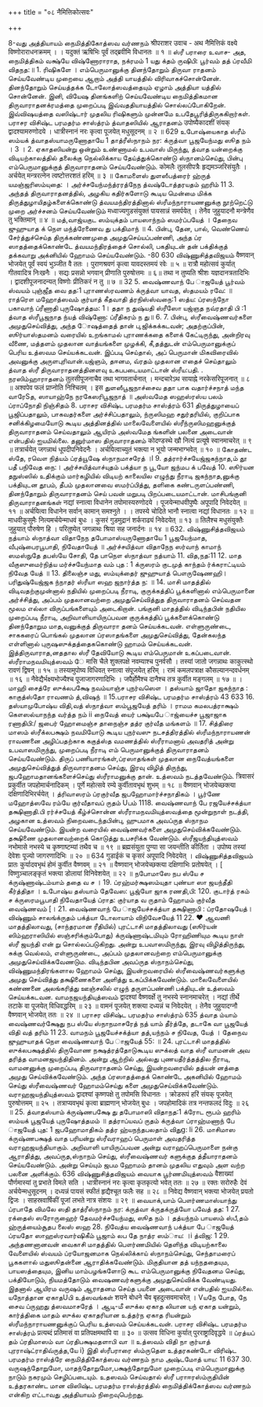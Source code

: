 +++
title = "०८ नैमित्तिकोत्सवः"

+++

8-வது அத்தியாயம் 
நைமித்திகோத்ஸவ வர்ணநம் श्रीपराशर उवाच - 
अथ नैमित्तिकं वक्ष्ये विष्णोराराधनक्रमम् । 
। 
यदुक्तं ऋषिभिः पूर्वं तद्ब्रवीमि विधानतः ॥ १ ॥ 
ஸ்ரீ பராரை உவாச- 
அத, நைமித்திகம் வக்ஷ்யே விஷ்ணோராராத, நக்ரமம் 1 யது க்தம் ருஷிபி: பூர்வம் தத் ப்ரவீமி விதநத:॥ 
1. 
ரிஷிகளே । எம்பெருமானுக்கு தினந்தோறும் திருவா ராதனம் செய்யவேண்டிய முறையை ஆறாம் அத்தி யாயத்தில் விரிவாகச்சொன்னேன். தினந்தோறும் செய்யத்தக்க டோலோத்ஸவத்தையும் ஏழாம் அத்தியா யத்தில் சொன்னேன். இனி, வியேஷ தினங்களிற் செய்யவேண்டிய நைமித்திகமான திருவாராதனக்ரமத்தை முறைப்படி இவ்வததியாயத்தில் சொல்லப்போகிறேன். இவ்விஷயத்தை வஸிஷ்டார் முதலிய ரிஷிகளும் முன்னமே உபதேபூரித்திருககிறார்கள். 
பராசர விசிஷ்ட பரமதர்ம சாஸ்த்ரம் 
த்வாதஸியில் ஆராதனம் 
उपोष्यैकादशीं संयक् द्वादश्यामरुणोदये । 
धात्रीस्नानं नरः कृत्वा पूजयेत् मधुसूदनम् ॥ २ ॥ 
629 
உபோஷ்யைகாத ஸ்ரீம் ஸம்யக் த்வாதஸ்யாமருணோதாயே 1 தாத்ரீஸ்நாநம் நர: க்ருத்வா பூஜயேந்மது ஸூத நம் । 
3 
। 
2. 
ஏகாதஸியன்று ஒன்றும் உண்ணாமல் உபவாஸ் மிருந்து, த்வாத யன்றைக்கு விடியற்காலத்தில் தலைக்கு நெல்லிக்காய தேய்த்துக்கொண்டு ஸ்நானம்செய்து, பின்பு எம்பெருமானுக்குத் திருவாராதனம் செய்யவேண்டும். कोमलैः तुलसीपत्रैः हृद्यमञ्जरिसंयुतैः । 
अर्चयेत् मन्त्ररत्नेन त्वष्टोत्तरशतं हरिम् ॥ ३ ॥ 
கோமளைஸ் துளஸீபத்ரைர் ஹ்ருத் யமஞ்ஜரிஸம்யுதை: । அர்ச்சயேந்மந்த்ரரத்நேந த்வஷ்டோத்தரயதம் ஹரிம் 11 3. 
அந்தத் திருவாராதனத்தில், அழகிய கதிர்களோடு கூடிய மென்மை மிக்க திருத்துழாயிதழ்களைக்கொண்டு த்வயமந்திரத்தினால் ஸ்ரீமந்நாராயணனுக்கு நூற்றெட்டு முறை அர்ச்சனம் செய்யவேண்டும் 
मध्वाज्यगुडसंयुक्तं पायसान्नं समर्पयेत् । 
तेनैव जुहुयादनौ मन्त्रेणैव तु भक्तिमान् ॥ ४ ॥ 
மத்,வாஜ்யகுட ஸம்யுக்தம் பாயஸாந்நம் ஸமர்ப்பயேத் । தேநைவ ஜுஹுயாத க் நௌ மந்த்ரேணைவ து பக்திமாந் ॥ 4. 
பின்பு, தேன, பால், வெண்ணெய் சேர்த்துச்செய்த திருக்கண்ணமுதை அமுதுசெய்யப்பண்ணி, அந்த ப்ர ஸாதத்தைக்கொண்டே த்வயமந்திரத்தைச் சொல்லி, பகதியுடன் தன் பக்திக்குத் தக்கவாறு அக்னியில் ஹோமம் செய்யவேண்டும். 
-80 
630 
விஷ்ணுசித்தவிஜயம் 
वैष्णवान् भोजयेत् पूर्वं स्वयं भुञ्जीत वै ततः । पुराणश्रवणं कृत्वा यावदस्तमयं रवेः ॥ ५ ॥ रात्रौ महोत्सवं कुर्यात् गीतवादित्र निःखनैः । सद्यः प्रसन्नो भगवान् प्रीणाति पुरुषोत्तमः ॥ ६॥ तथा न तुष्यति श्रीशः यज्ञदानत्रतादिभिः । द्वादशीपूजनादन्यत् विष्णोः प्रीतिकरं न तु ॥ ७ ॥ 
32 
5. 
வைஷ்ணவாந் பே ாஜயேத் பூர்வம் ஸ்வயம் புஞ்ஜீத வை தத:1 புராணஸ்ரவணம் க்ருத்வா யாவத, ஸ்தமயம் ரவே: ॥ ராத்ரௌ மஹோத்ஸவம் குர்யாத் கீதவாதி த்ரநிஸ்ஸ்வநை:1 ஸத்ய: ப்ரஸந்நோ பகாவாந் ப்ரீணாதி புருஷோத்தம: 1। ததா ந துஷ்யதி ஸ்ரீஸோ யஜ்ஞத நவ்ரதாதி பி :1 த்வாத ஸ்ரீபூஜநாத ந்யத் விஷ்ணோ: ப்ரீதிகரம் ந து॥ 
6. 
7. 
பின்பு, ஸ்ரீவைஷ்ணவர்களை அமுதுசெய்வித்து, அந்த ாேஷத்தைத் தான் பு,ஜிக்கக்கடவன்; அதற்குப்பின், ஸூர்யாஸ்தமனம் வரையில் உறங்காமல் புராணக்கதை களைக் கேட்டிருந்து, அன்றிரவு வீணை, மத்தளம் முதலான வாத்யங்களை முழக்கி, கீ,தத்துடன் எம்பெருமானுக்குப் பெரிய உத்ஸவம செய்யக்கடவன். இப்படி செய்தால், அப் பெருமான் மிகவிரைவில் அவனுக்கு அருளபுரிவான்.யஜ்ஞம், தஈனம, வ்ரதம் முதலான எதைச் செய்தாலும் த்வாத ஸ்ரீ திருவாராதனத்தினளவு உகபபடையமாட்டான் ஸ்ரீய:பதி. 
. 
நரஸிம்ஹாராதனம் 
तुलसीपूजनाचैव तथा भागवतार्चनात् । मन्दचारेऽथ सायाह्ने नरकेसरिपूजनात् ॥ ८ ॥ 
अश्वपेव फलं प्राप्नोति निश्चितम् । 
इस 
துளஸீபூஜநாச்சைவ ததா பாக வதார்ச்சநாத் மந்த வாரேSத, ஸாயாஹ்நே நரகேஸரிபூஜநாத் ॥ அஸ்வமேத ஸஹஸ்ரஸ்ய பலம் ப்ராப்நோதி நிஞ்சிதம் 
8. 
பராசர விசிஷ்ட பரமதர்ம சாஸ்த்ரம் 
631 
திருத்துழாயைப் பூஜிப்பதாலும், பாகவதர்களை அர்ச்சிப்பதாலும், ந்ருஸிமஹ சதுர்தரியில், குறிப்பாக சனிக்கிழமையோடு கூடிய அத்தினத்தில் மாலைவேளையில் ஸ்ரீந்ருஸிமஹனுக்குத் திருவாராதனம் செய்வதாலும் ஆயிரம் அஸ்வமேத ங்களின் பலனை அடைவான் என்பதில் ஐயமில்லை. 
தனுர்மாஸ திருவாராதனம் 
कोदण्डस्थे खौ नित्यं प्रत्यूषे स्वानमाचरेत् ॥ ९ ॥ तत्रार्चयेत् जगन्नाथं धूपदीपनिवेदनैः । 
अर्चयित्वाच्युतं भक्त्या न भूयो जन्मभाग्भवेत् ॥ १० ॥ கோதண்ட ஸ்தே, ரவௌ நித்யம் ப்ரத்யூஷே 
ஸ்நாநமாசரேத் ।l 9. தத்ரார்ச்சயேஜ்ஜகந்நாத,ம் தூ பதீ பநிவேத நை:। அர்ச்சயித்வாச்யுதம் பக்த்யா ந பூ,யோ ஜந்மப க் பவேத் 10. 
ஸூர்யன தநுஸ்ஸில் உதிக்கும் மார்கழியில் விடியற் காலையில எழுந்து நீராடி ஜகந்நாத,னுக்கு பக்தியுடன தூபம், தீபம் முதலானவை ஸமர்ப்பித்து, தளிகை கண்டருளப்பண்ணி, தினந்தோறும் திருவாராதனம் செய் பவன் மறுபடி பிறப்படையமாட்டான். 
மாசிபங்குனி திருவாராதனங்கள் 
नद्यां स्नात्वा विधानेन तपोमास्यरुणोदये । पूजयेन्माधवीपुष्पैः अपूपादि निवेदयेत् ॥ ११ ॥ 
अर्चयित्वा विधानेन सर्वान् कामान् समश्नुते । 
। 
तपस्ये चोदिते भानौ स्नात्वा नद्यां विधानतः ॥ १२ ॥ 
माधवीकुसुमैः नित्यमर्चयेन्माधवं बुधः । 
कुसरं गुडमुद्रानं शर्कराढ्यं निवेदयेत् ॥ १३ ॥ 
तिलैश्च मधुसंयुक्तैः जुहुयात् पौरुषेण हि । परितुष्येत् जगन्नाथः श्रिया सह जनार्दनः ॥ १४ ॥ 
632. 
விஷ்ணுசித்தவிஜயம் 
நத்யாம் ஸ்நாத்வா விதாநேந தபோமாஸ்யருணோதாயே 1 பூஜயேந்மாத, வீபுஷ்பைரபூபாதி, நிவேதாயேத் ॥ அர்ச்சயித்வா விதாநேந ஸர்வாந் காமாந் ஸமஸ்நுதே தபஸ்யே சோதி, தே பாநௌ ஸ்நாத்வா நத்யாம் 
11. 
வித,நத:11 12. மாத வீகுஸுமைர்நித்ய மர்ச்சயேந்மாத வம் புத : 1 க்ருஸரம் குடமுத் காந்தம் ர்க்கராட்டியம் நிவேத யேத் ॥ 13. திலைஞ்ச மது, ஸம்யுக்தைர் ஜுஹுயாத் பௌருஷேணஹி। பரிதுஷ்யேஜ்ஜக ந்நாதர் ஸ்ரீயா ஸஹ ஜநார்த்த ந: ॥ 
14. 
மாசி மாதத்தில் விடிவதற்குமுன்னால் நதியில் முறைப்படி நீராடி, குருக்கத்திப் பூக்களினால் எம்பெருமானை அர்ச்சித்து, அப்பம் முதலானவற்றை அமுதுசெய்வித்துத திருவாராதனம் செய்வதன மூலம எல்லா விருப்பங்களையும் அடைகிறான். பங்குனி மாதத்தில் விடிந்தபின் நதியில முறைப்படி நீராடி, அறிவாளியாயிருப்பவன குருக்கத்திப் பூக்களைக்கொண்டு தினந்தோறும மாத,வனுக்குத் திருவாரா தனம் செய்யக்கடவன். எள்ளுருண்டை, சாககரைப் பொங்கல் முதலான ப்ரஸாதங்களை அமுதுசெய்வித்து, தேன்கலந்த எள்ளினால் புருஷஸுக்தத்தைககொண்டு ஹாமம் செய்யக்கடவன். இத்திருவாராத,னததால ஸ்ரீ தேவியோடு கூடிய எம்பெருமான் உகப்படைவான். ஸ்ரீராமநவமியுத்ஸவம் 
 ே 
मासि चैले शुक्लपक्षे नवम्याश्च पुनर्वसौ । 
तस्यां जातो जगन्नाथः काकुत्स्थो रावणं द्विषन् ॥ १५ ॥ तस्यामुपोष्य विधिवत् स्नात्वा संपूजयेत् हरिम् । 
रामं कमलपत्राक्ष कौसल्यानन्दवर्धनम् ॥ १६ ॥ नैवेद्यैर्भक्ष्यभोज्यैश्च पूजाजागरणादिभिः । 
जपैर्होमैश्च दानैश्च तत्र कुर्वीत मङ्गलम् ॥ १७ ॥ 
। 
மாஹி சைத்ரே ஸுக்லபக்ஷே நவம்யாஞ்ச புநர்வஸௌ । தஸ்யாம் ஜாதோ ஜகந்நாத : காகுத்ஸ்தோ ராவணம் 
த்,விஷந் ॥ 15.பராசர விசிஷ்ட பரமதர்ம சாஸ்த்ரம் 
43 
633 
16. 
தஸ்யாமுபோஷ்ய விதி,வத் ஸ்நாத்வா ஸம்பூஜயேத் தரிம் । ராமம கமலபத்ராக்ஷம் கௌஸல்யாநந்த வர்த்த நம் ii நைவேத் யைர் பக்ஷ்யபே ாஜ்யைச்ச பூஜாஜாக ரணாதிபி:/ ஜபைர் ஹோமைஞ்ச தாநைஞ்ச தத்ர குர்வீத மங்களம் ॥ 17. சித்திரை மாஸம் ஸ்ரீக்லபக்ஷம் நவமியோடு கூடிய புநர்வஸு நடசத்திரத்தில் ஸ்ரீமந்நாராயணன் ராவணனை அழிப்பதற்காக ககுத்ஸ்த வமணத்தில் ஸ்ரீராமனாய் அவதரித் அன்று உபவாஸமிருந்து, முறைப்படி நீராடி எம் பெருமானுக்குத் திருவாராதனம் செய்யவேண்டும். திருப் பணியாரங்கள்,ப்ரஸாதங்கள் முதலான நைவேத்யங்களை அமுதுசெய்வித்துத் திருவாராதனம செய்து, இரவு விழித் திருந்து, 
ஜபஹோமதானங்களைச்செய்து ஸ்ரீராமனுக்கு 
தான். 
உத்ஸவம் நடத்தவேண்டும். 
त्रिवासरं प्रकुर्वीत जपहोमार्चनादिकम् । 
पूर्णे महोत्सवे रम्ये कुर्वीतावभृथं शुभम् ॥ १८ ॥ वैष्णवान् भोजयेच्छक्त्या दक्षिणादिभिरर्चयेत् । 
த்ரிவாஸரம் ப்ரகுர்வீத ஜபஹோமார்ச்சநாதிகம் । 
பூர்ணே மஹோத்ஸவே ரம்யே குர்வீதாவப் ருதம் Uபம் 1118. வைஷ்ணவாந் பே ரஜயேச்சக்த்யா தக்ஷிணாதி.பி ரர்ச்சயேத் 
கீழ்ச்சொன்ன ஸ்ரீராமநவமியுத்ஸவத்தை மூன்றுநாள் நடத்தி, அழகான உத்ஸவம் நிறைவடைந்தபின்பு, ஹுபமாக அவப்ருத ஸ்நாநம செய்யவேண்டும். இயன்ற வரையில் வைஷ்ணவர்களை அமுதுசெய்விக்கவேண்டும். தக்ஷிணை 
முதலானவற்றைக் கொடுத்து உபசரிக்க 
வேண்டும். 
ஸ்ரீஜயந்தியுத்ஸவம் 
नभोमासे नभस्ये च कृष्णाष्टम्यां तथैव च ॥ १९ ॥ 
ब्रह्मसंयुता पुण्या सा जयन्तीति कीर्तिता । 
उपोष्य तस्यां देवेशः पूज्यो जागरणादिभिः ॥ २० ॥ 
634 
गुडाईकं च कृसरं अपूपादि निवेदयेत् । 
விஷ்ணுசித்தவிஜயம் 
प्रातः कुर्यादवभृथं होमं कुर्वीत वैष्णवम् ॥ २१ ॥ वैष्णवान् भोजयेच्छक्त्या दक्षिणाभिः प्रतोषयेत् । 
[ 
विष्णुञ्चालङ्कृतं भक्त्या डोलायां विनिवेशयेत् ॥ २२ ॥ 
நபோமாஸே நப ஸ்யே ச க்ருஷ்ணாஷ்டம்யாம் ததை வ ச । 19. ப்ரஹ்மர்க்ஷஸம்யுதா புண்யா ஸா ஜயந்தீதி கீர்த்திதா । 
உபோஷ்ய தஸ்யாம் தேவேஸ: பூஜ்யோ ஜாக ரணதி,பி: 120. குடார்த் ரகம் ச க்ருஸரமபூபாதி நிவேதாயேத் 
ப்ராத: குர்யாத வ ருதாம் ஹோமம் குர்வீத வைஷ்ணவம் [। 21. வைஷ்ணவாந் பே ாஜயேச்சக்த்யா தக்ஷிணாபி : ப்ரதோஷயேத்। விஷ்ணும் சாலங்க்ருதம் பக்த்யா டோலாயாம் 
விநிவேசயேத் 11 22. 
❤ 
ஆவணி மாதத்திலாவது, (சாந்தரமான ரீதியில்) புரட்டாசி மாதத்திலாவது (ஸூர்யன் ஸிம்ஹராஸியில் ஸஞ்சரிக்கும்போது) க்ருஷ்ணாஷ்டமியும் ரோஹிணியும கூடிய நாள் ஸ்ரீ ஜயந்தி என் று சொல்லப்படுகிறது. அன்று உபவாஸமிருந்து, இரவு விழித்திருந்து, சுக்கு வெல்லம், எள்ளுருண்டை, அப்பம் முதலானவற்றை எம்பெருமானுக்கு அமுதுசெய்விக்கவேணடும. விடிந்தபின அவப்ருத ஸ்நாநம்செய்து, விஷ்ணுமந்திரங்களால ஹோமம் செய்து, இயன்றவரையில் ஸ்ரீவைஷ்ணவர்களுக்கு அமுது செய்வித்து தக்ஷிணைகளை அளித்து உகப்பிக்கவேண்டும். மாலைவேளையில் கண்ணனை அலங்கரித்து ஊஞ்சலில் எழுந் தருளப்பண்ணி பக்தியுடன் உத்ஸவம் செய்யக்கடவன. 
வாமநஜயந்தியுத்ஸவம் 
द्वादश्यां वैष्णवर्क्षे तु नभस्ये स्नानमाचरेत् । 
नद्यां तीर्थे तटाके वा पूजयेत् विधिवद्धरिम् ॥ २३ ॥ वामनं पूजयेत् शक्त्या दध्यन्नं च निवेदयेत् । तेनैव जुहुयादग्नौ वैष्णवान् भोजयेत् ततः ॥ २४ ॥ 
பராசர விசிஷ்ட பரமதர்ம சாஸ்த்ரம் 
635 
த்வாத ம்யாம் வைஷ்ணவர்க்ஷேது நப ஸ்யே ஸ்நாநமாசரேத் நத் யாம் தீர்த்தே, தடாகே வா பூஜயேத் விதி வத் தரிம் 11 23. வாமநம் பூஜயேச்சக்த்யா தத்,யந்நம் ச நிவேத, யேத் । தேநைவ ஜுஹுயாதக் நௌ வைஷ்ணவாந் பே ாஜயேத் 
55: ॥ 24. புரட்டாசி மாதத்தில் ஸுக்லபக்ஷத்தில் திருவோண நக்ஷத்ரத்தோடுகூடிய ஸுக்லத் வாத ஸ்ரீ வாமனன் அவ தரித்த வாமனஜயந்திதினம். அன்று ஆற்றில் அல்லது 
புணயதீர்த்தத்தில நீராடி, வாமனனுக்கு முறைப்படி 
திருவாராதனம் 
செய்து, 
இயன்றவரையில் தத்யன் னத்தை அமுது செய்விக்கவேண்டும். அந்த ப்ரஸாதத்தைக் கொண்டே அகனியில் ஹோமம் செய்து ஸ்ரீவைஷ்ணவர் 
ஹோமம்செய்து களை அமுதுசெய்விக்கவேண்டும். 
வராஹஜயந்தியுத்ஸவம் 
द्वादश्यां कृष्णपक्षे तु तपोमसि विधानतः । 
क्रोडरूपं हरिं संयक् पूजयेत् पुरुषोत्तमम् ॥ २५ । 
तत्राप्यवभृथं कृत्वा ब्राह्मणान् भोजयेत् बुधः । 
जपहोमादिकं तत्र नन्तफलदं विदुः ॥ २६ ॥ 
25. 
த்வாதஸ்யாம் க்ருஷ்ணபக்ஷே து தபோமாஸி விதாநத:1 க்ரோட ரூபம் ஹரிம் ஸம்யக் பூஜயேத் புருஷோத்தமம் ॥ தத்ராப்யவப் ருதம் க்ருத்வா ப்ராஹ்மணாந் பே ாஜயேத் புத: 1 ஜபஹோமாதிகம் தத்ர ஹ்யநந்தபலதாம் விதுg: li 
26. 
மாசிமாஸ க்ருஷ்ணபக்ஷத் வாத பரியன்று ஸ்ரீவராஹப் பெருமாள் அவதரித்த வராஹஜயந்தியாகும். அறிவாளி யாயிருப்பவன அன்று வராஹப்பெருமாளை நன்கு ஆராதித்து, அவப்ருத,ஸ்நாநம் செய்து, ஸ்ரீவைஷ்ணவர் களுக்குத த்தீயாராதனம் செய்யவேண்டும். அன்று செய்யும் ஜபம ஹோமம் தானம் முதலிய எதுவும் அள வற்ற பலனை அளிக்கும். 
636 
விஷ்ணுசித்தவிஜயம் 
வையாக பூர்ணமியுத்ஸவம் 
वैशाख्यां पौर्णमास्यां तु प्रभाते विमले सति । धात्रीस्नानं नरः कृत्वा कृतकृत्यो भवेत् ततः ॥ २७ ॥ रक्तः सरोरुहैः देवं अर्चयेन्मधुसूदनम् । 
दध्यन्नं पायसं स्फीतं हृद्यैश्चूत फलैः सह ॥ २८ ॥ निवेद्य वैष्णवान् भक्त्या भोजयेत् प्रयतो द्विजः । साहस्रवार्षिकीं पूजां लभते नात्र संशयः ॥ २९ ॥ 
வையாக்,யாம் பௌர்ணமாஸ்யாந்து ப்ரபாதே விமலே ஸதி தாத்ரீஸ்நாநம் நர: க்ருத்வா க்ருதக்ருத்யோ பவேத் தத: 1 27. ரக்தைஸ் ஸரோருஹைர் தேவமர்ச்சயேந்மது, ஸூத நம் । தத்யந்நம் பாயஸம் ஸ்பீ,தம் ஹ்ருத்யைம்சூதப லைஸ் 
ஸஹ 28. 
நிவேத்ய வைஷ்ணவாந் பக்த்யா பே ாஜயேத் ப்ரயதோ 
ஸாஹஸ்ரவார்ஷிகீம் பூஜாம் லப தே நாத்ர ஸம்ாய: ।i 
த்விஜ: 1 
29. 
அந்தணனானவன் வைகாசி மாதத்தில் பௌர்ணமியில் தெளிந்த விடியற்காலை வேளையில் ஸ்வயம் ப்ரயோஜனமாக நெல்லிக்காய் ஸ்நாநம்செய்து, செந்தாமரைப் பூககளால் மதுஸூதன்னை ஆராதிக்கவேண்டும். மிகுதியான தத் யந்நததையும, பாயஸத்தையும, இனிய மாம்பழங்களோடு கூட எம்பெருமானுக்கு நிவேதனம செய்து, பக்தியோடும், நியமத்தோடும் வைஷணவர்களுக்கு அமுதுசெய்விக்க வேண்டியது. இதனால் ஆயிரம வருஷம் ஆராதனம செய்த பயனை அடைவான் என்பதில் ஐயமில்லை. 
யநோத்தான ஏகாதUபி உத்ஸவங்கள் 
शयने बोधने चैव बृहदुत्सवमाचरेत् । 
Vயநே போத, நே சைவ ப்ருஹது த்ஸவமாசரேத் । 
ஆடி-மீ ஸுக்ல ஏகாத லியான யந் ஏகாத யன்றும், கார்த்திகை மாதம் ஸுக்ல ஏகாதரியான உத்தர்ந ஏகாத ரியன்றும் ஸ்ரீமந்நாராயணனுக்குப் பெரிய உத்ஸவம் செய்யக்கடவன். 
பராசர விசிஷ்ட பரமதர்ம சாஸ்த்ரம் 
प्रत्यब्दं प्रतिमासं वा प्रतिपक्षमथापि वा ॥ ३० ॥ उत्सव विधिना कुर्यात् पुरराष्ट्रादिवृद्धये ॥ 
ப்ரத்யப் தம் ப்ரதிமாஸம் வா ப்ரதிபக்ஷமதளாபி வா ॥ உத்ஸவம் விதி நா குர்யாத் புரராஷ்ட்ராதிவ்ருத்த,யே i} 
இதி ஸ்ரீபராரை ஸ்ம்ருதெள உத்தரகண்டோ 
விரிஷ்ட பரமதர்ம ராஸ்த்ரே 
நைமித்திகோத்ஸவ வர்ணநம் நாம அஷ்டமோத் யாய: 11 
637 
30. 
வருஷந்தோறுமோ, மாதந்தோறுமோ,பக்ஷந்தோறுமோ 
முறைப்படி எம்பெருமானுக்கு 
நாடும் நகரமும் செழிப்படையும். 
உதஸவம் செய்வதால் 
ஸ்ரீ பராஈரஸ்ம்ருதியின் உத்தரகாண்ட மான விஸிஷ்ட பரமதர்ம ராஸ்த்ரத்தில் நைமித்திக்கோத்ஸவ வர்ணநம் என்கிற எட்டாவது அத்தியாயம் நிறைவுபெற்றது. 
